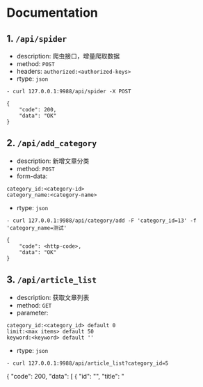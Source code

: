 # Documentation

## 1. ```/api/spider```

- description: 爬虫接口，增量爬取数据
- method: ```POST```
- headers: ```authorized:<authorized-keys>```
- rtype: ```json```

```- curl 127.0.0.1:9988/api/spider -X POST```

```
{
    "code": 200,
    "data": "OK"
}
```

## 2. ```/api/add_category```

- description: 新增文章分类
- method: ```POST```
- form-data: 
```
category_id:<category-id>
category_name:<category-name>
```
- rtype: ```json```

```- curl 127.0.0.1:9988/api/category/add -F 'category_id=13' -f 'category_name=测试'```

```
{
    "code": <http-code>,
    "data": "OK"
}
```

## 3. ```/api/article_list```

- description: 获取文章列表
- method: ```GET```
- parameter: 
```
category_id:<category_id> default 0
limit:<max items> default 50
keyword:<keyword> default ''
```
- rtype: ```json```

```- curl 127.0.0.1:9988/api/article_list?category_id=5```

{
    "code": 200,
    "data": [
        {
            "id": "<id>",
            "title": "<title>",
            "date": "<date>",
            "source": "<source>",
            "content": "<content>",
            "editor": "<editor>",
            "imgs": ["<img>", "<img>"],
            "video": "<video>",
            "audio": "<audio>",
            "author_cover": "<author_cover>",
            "category": {
                "id": "<category-id>",
                "display_name": "<category-name>"
            }
        }
    ]
}
```

## 4. ```/api/article/<article_id>```

- description: 获取文章
- method: ```GET```
- rtype: ```json```

```- curl 127.0.0.1:9988/api/article/t20190514_32069358```

```
{
    "code": <http-code>,
    "data": {
        "id": "<id>",
        "title": "<title>",
        "date": "<date>",
        "source": "<source>",
        "author_avatar": "<author_avatar>",
        "content": "<content>",
        "editor": "<editor>",
        "category": {
            "id": "<category-id>",
            "display_name": "<category-name>"
        }
    }
}
```
